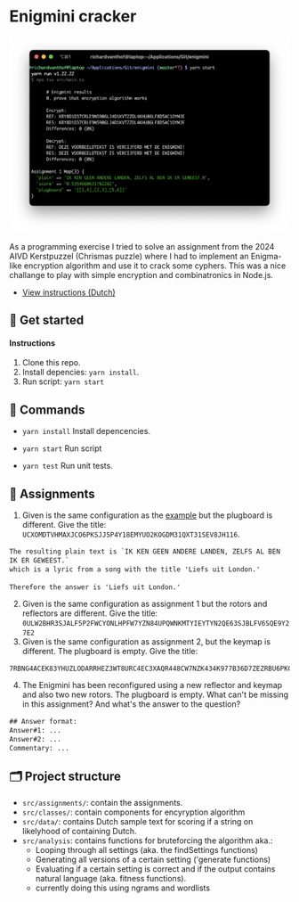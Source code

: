 # Enigmini cracker

![program](src/assets/program.png)

As a programming exercise I tried to solve an assignment from the 2024 AIVD Kerstpuzzel (Chrismas puzzle) where I had to implement an Enigma-like encryption algorithm and use it to crack some cyphers. This was a nice challange to play with simple encryption and combinatronics in Node.js.

- [View instructions (Dutch)](src/assets/KP2024+final+1.02.jpg)

## 🚀 Get started

#### Instructions


1. Clone this repo.
2. Install depencies: `yarn install`.
3. Run script: `yarn start`

## 👾 Commands

- `yarn install`
  Install depencencies.

- `yarn start`
  Run script

- `yarn test`
  Run unit tests.

## 📄 Assignments
1. Given is the same configuration as the [example](src/assets/KP2024+final+1.02.jpg) but the plugboard is different. Give the title: `UCXOMDTVHMAXJCO6PKSJJ5P4Y18EMYUO2KOGDM31QXT31SEV8JH116`.
```
The resulting plain text is `IK KEN GEEN ANDERE LANDEN, ZELFS AL BEN IK ER GEWEEST.`
which is a lyric from a song with the title 'Liefs uit London.'

Therefore the answer is 'Liefs uit London.'
```
2. Given is the same configuration as assignment 1 but the rotors and reflectors are different. Give the title: `0ULW2BHR3SJALF5P2FWCYONLHPFW7YZN84UPQWNKMTYIEYTYN2QE63SJBLFV6SQE9Y27E2`
4. Given is the same configuration as assignment 2, but the keymap is different. The plugboard is empty. Give the title:
```
7RBNG4ACEK83YHUZLODARRHEZ3WT8URC4EC3XAQR448CW7NZK434K977B36D7ZEZRBU6PKCCXDSUC4E6QXZ7FZRVYOCEJK3N8AOTEUR44O6Q6AJH4UZ4ONAB8RUEGHEAZPULMBO7RBIQUTKW78JJCWMKWOCSH6O73YONBV644CEDABR44CDYLR7HUUEC2XS6HIU7L03NBRLJ3CCUP
```

4. The Enigmini has been reconfigured using a new reflector and keymap and also two new rotors. The plugboard is empty. What can't be missing in this assignment? And what's the answer to the question?
```plaintext
## Answer format:
Answer#1: ...
Answer#2: ...
Commentary: ...
```

## 🗂️ Project structure

- `src/assignments/`: contain the assignments.
- `src/classes/`: contain components for encyryption algorithm
- `src/data/`: contains Dutch sample text for scoring if a string on likelyhood of containing Dutch.
- `src/analysis`: contains functions for bruteforcing the algorithm aka.:
  -  Looping through all settings (aka. the findSettings functions)
  -  Generating all versions of a certain setting ('generate functions)
  -  Evaluating if a certain setting is correct and if the output contains natural language (aka. fitness functions).
    - currently doing this using ngrams and wordlists   
